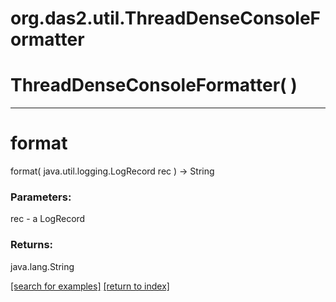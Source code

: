# org.das2.util.ThreadDenseConsoleFormatter



# ThreadDenseConsoleFormatter( )


***
<a name="format"></a>
# format
format( java.util.logging.LogRecord rec ) &rarr; String



### Parameters:
rec - a LogRecord

### Returns:
java.lang.String


<a href="https://github.com/autoplot/dev/search?q=format&unscoped_q=format">[search for examples]</a>
<a href="https://github.com/autoplot/documentation/blob/master/javadoc/index-all.md">[return to index]</a>

